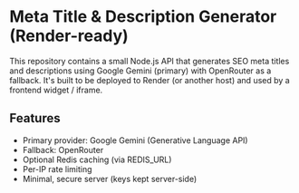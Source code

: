 # Meta Title & Description Generator (Render-ready)

This repository contains a small Node.js API that generates SEO meta titles and descriptions using Google Gemini (primary) with OpenRouter as a fallback. It's built to be deployed to Render (or another host) and used by a frontend widget / iframe.

## Features
- Primary provider: Google Gemini (Generative Language API)
- Fallback: OpenRouter
- Optional Redis caching (via REDIS_URL)
- Per-IP rate limiting
- Minimal, secure server (keys kept server-side)
